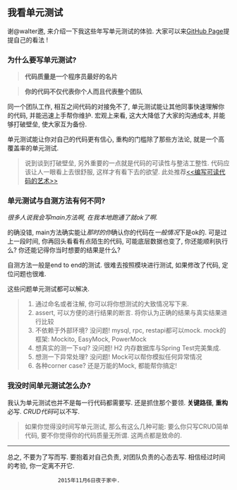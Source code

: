 我看单元测试
-------------

谢@walter邀, 来介绍一下我这些年写单元测试的体验. 大家可以来[GitHub Page](https://github.com/WalterInSH/unit-testing)提提自己的看法 !

### 为什么要写单元测试?

> **代码质量是一个程序员最好的名片** 

> **你的代码不仅代表你个人而且代表整个团队**

同一个团队工作, 相互之间代码的对接免不了, 单元测试能让其他同事快速理解你的代码, 并能迅速上手帮你维护. 宏观上来看, 这大大降低了大家的沟通成本, 并能够打破壁垒, 使大家互为备份. 

单元测试能让你对自己的代码更有信心, 重构的门槛除了那些方法论, 就是一个高覆盖率的单元测试. 

> 说到谈到打破壁垒, 另外重要的一点就是代码的可读性与整洁工整性. 代码应该让人一眼看上去很舒服, 这样才有看下去的欲望. 此处推荐[<<编写可读代码的艺术>>](http://book.douban.com/subject/10797189/) 

### 单元测试与自测方法有何不同?

*很多人说我会写main方法啊, 在我本地跑通了就ok了啊.*

的确没错, main方法确实能让*那时的你*确认你的代码在*一般情况*下是ok的. 可是过上一段时间, 你再回头看看有点陌生的代码, 可能底层数据也变了, 你还能顺利执行么? 你还能记得你当时想要的结果是什么?

自测方法一般是end to end的测试. 很难去按照模块进行测试, 如果修改了代码, 定位问题也很难.

这些问题单元测试都可以解决. 

> 1. 通过命名或者注解, 你可以将你想测试的大致情况写下来.
> 2. assert, 可以方便的进行结果的断言. 将你认为正确的结果与真实结果进行比较
> 3. 不依赖于外部环境? 没问题! mysql, rpc, restapi都可以mock. mock的框架: Mockito, EasyMock, PowerMock
> 4. 想真实的测一下sql? 没问题! H2 内存数据库与Spring Test完美集成. 
> 5. 想测一下异常处理? 没问题! Mock可以帮你模拟任何异常情况
> 6. 各种corner case? 还是万能的Mock, 都能帮你搞定!

### 我没时间单元测试怎么办?

我认为单元测试也并不是每一行代码都需要写. 还是抓住那个要领. **关键路径**, **重构** 必写. *CRUD代码*可以不写. 

> 如果你觉得没时间写单元测试, 那么有这么几种可能: 要么你只写CRUD简单代码, 要不你觉得你的代码质量无所谓. 这两点都是致命的.

-------------

总之, 不要为了写而写. 要抱着对自己负责, 对团队负责的心态去写. 相信经过时间的考验, 你一定离不开它.

                    2015年11月6日夜于家中.